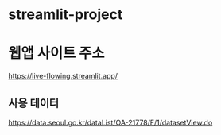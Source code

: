 # streamlit-project

# 웹앱 사이트 주소
https://live-flowing.streamlit.app/

## 사용 데이터
https://data.seoul.go.kr/dataList/OA-21778/F/1/datasetView.do

